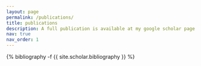 ```yaml
---
layout: page
permalink: /publications/
title: publications
description: A full publication is available at my google scholar page.
nav: true
nav_order: 1
---
```

<!-- _pages/publications.md -->
<div class="publications">

{% bibliography -f {{ site.scholar.bibliography }} %}

</div>
